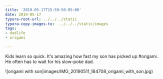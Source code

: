 ```yaml
---
title: '2019-05-17T15:59:50-05:00'
date: 2019-05-17
typora-root-url: ../../../static
typora-copy-images-to:  ../../../static/images
tags:
- dadlife
- origami

---
```

Kids learn so quick. It's amazing how fast my son has picked up #origami. He often has to wait for his slow-poke dad.

![origami with son]images/IMG_20190511_164708_origami_with_son.jpg)
